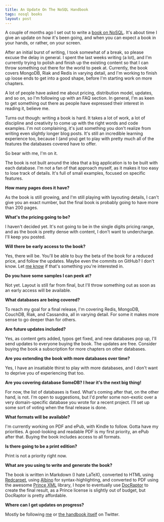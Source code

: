 ```yaml
---
title: An Update On The NoSQL Handbook
tags: nosql books
layout: post
---
```

A couple of months ago I set out to write a [book on
NoSQL](http://nosqlhandbook.com). It's about time I give an update on how it's
been going, and when you can expect a book in your hands, or rather, on your
screen.

After an initial burst of writing, I took somewhat of a break, so please excuse
the delay in general. I spent the last weeks writing (a lot), and I'm currently
trying to polish and finish up the existing content so that I can throw
something out there for the world to peek at. Currently, the book covers
MongoDB, Riak and Redis in varying detail, and I'm working to finish up loose
ends to get into a good shape, before I'm starting work on more chapters.

A lot of people have asked me about pricing, distribution model, updates, and so
on, so I'm following up with an FAQ section. In general, I'm as keen to get
something out there as people have expressed their interest in reading it,
believe me.

Turns out though: writing a book is hard. It takes a lot of work, a lot of
discipline and creativity to come up with the right words and code examples. I'm
not complaining, it's just something you don't realize from writing even
slightly longer blog posts. It's still an incredible learning experience too,
because I (and you) get to play with pretty much all of the features the
databases covered have to offer.

So bear with me, I'm on it.

The book is not built around the idea that a big application is to be built with
each database. I'm not a fan of that approach myself, as it makes it too easy to
lose track of details. It's full of small examples, focused on specific
features.

**How many pages does it have?**

As the book is still growing, and I'm still playing with layouting details, I
can't give you an exact number, but the final book is probably going to have
more than 200 pages.

**What's the pricing going to be?**

I haven't decided yet. It's not going to be in the single digits pricing range,
and as the book is pretty dense with content, I don't want to undercharge. I'll
keep you posted.

**Will there be early access to the book?**

Yes, there will be. You'll be able to buy the beta of the book for a reduced
price, and follow the updates. Maybe even the commits on GitHub? I don't know.
Let [me know](mailto:meyer@paperplanes.de) if that's something you're interested
in.

**Do you have some samples I can peek at?**

Not yet. Layout is still far from final, but I'll throw something out as soon as
an early access will be available.

**What databases are being covered?**

To reach my goal for a final release, I'm covering Redis, MongoDB, CouchDB,
Riak, and Cassandra, all in varying detail. For some it makes more sense to go
deeper than for others.

**Are future updates included?**

Yes, as content gets added, typos get fixed, and new databases pop up, I'll send
updates to everyone buying the book. The updates are free. Consider buying the
book a subscription for more chapters on other databases.

**Are you extending the book with more databases over time?**

Yes, I have an insatiable thirst to play with more databases, and I don't want
to deprive you of experiencing that too.

**Are you covering database SomeDB? I hear it's the next big thing!**

For now, the list of databases is fixed. What's coming after that, on the other
hand, is not. I'm open to suggestions, but I'd prefer some non-exotic over a
very domain-specific database you wrote for a recent project. I'll set up some
sort of voting when the final release is done.

**What formats will be available?**

I'm currently working on PDF and ePub, with Kindle to follow. Gotta have my
priorities. A good-looking and readable PDF is my first priority, an ePub after
that. Buying the book includes access to all formats.

**Is there going to be a print edition?**

Print is not a priority right now.

**What are you using to write and generate the book?**

The book is written in Markdown (I hate LaTeX), converted to HTML using
[Redcarpet](https://github.com/tanoku/redcarpet), using
[Albino](https://github.com/github/albino) for syntax-highlighting, and
converted to PDF using the awesome [Prince XML](http://www.princexml.com/)
library, I hope to eventually use [DocRaptor](http://docraptor.com/) to create
the final result, as a Prince license is slightly out of budget, but DocRaptor
is pretty affordable.

**Where can I get updates on progress?**

Mostly be following [me](http://twitter.com/roidrage) or [the handbook
itself](http://twitter.com/nosqlhandbook) on Twitter.
